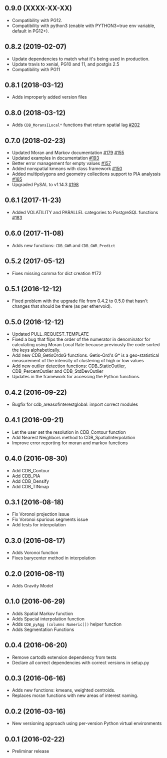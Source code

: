 0.9.0 (XXXX-XX-XX)
------------------
* Compatibility with PG12.
* Compatibility with python3 (enable with PYTHON3=true env variable, default in PG12+).


0.8.2 (2019-02-07)
------------------
* Update dependencies to match what it's being used in production.
* Update travis to xenial, PG10 and 11, and postgis 2.5
* Compatibility with PG11

0.8.1 (2018-03-12)
------------------
* Adds improperly added version files

0.8.0 (2018-03-12)
------------------
* Adds `CDB_MoransILocal*` functions that return spatial lag [#202](https://github.com/CartoDB/crankshaft/pull/202)

0.7.0 (2018-02-23)
------------------
* Updated Moran and Markov documentation [#179](https://github.com/CartoDB/crankshaft/pull/179) [#155](https://github.com/CartoDB/crankshaft/pull/155)
* Updated examples in documentation [#193](https://github.com/CartoDB/crankshaft/pull/193)
* Better error management for empty values [#157](https://github.com/CartoDB/crankshaft/pull/157)
* Added nonspatial kmeans with class framework [#150](https://github.com/CartoDB/crankshaft/pull/150)
* Added multipolygons and geometry collections support to PIA analyssis [#165](https://github.com/CartoDB/crankshaft/pull/165)
* Upgraded PySAL to v1.14.3 [#198](https://github.com/CartoDB/crankshaft/pull/198)

0.6.1 (2017-11-23)
------------------
* Added VOLATILITY and PARALLEL categories to PostgreSQL functions [#183](https://github.com/CartoDB/crankshaft/pull/183)

0.6.0 (2017-11-08)
------------------
* Adds new functions: `CDB_GWR` and `CDB_GWR_Predict`

0.5.2 (2017-05-12)
------------------
* Fixes missing comma for dict creation #172

0.5.1 (2016-12-12)
------------------
* Fixed problem with the upgrade file from 0.4.2 to 0.5.0 that hasn't changes that should be there (as per ethervoid).

0.5.0 (2016-12-12)
------------------
* Updated PULL_REQUEST_TEMPLATE
* Fixed a bug that flips the order of the numerator in denominator for calculating using Moran Local Rate because previously the code sorted the keys alphabetically.
* Add new CDB_GetisOrdsG functions. Getis-Ord's G\* is a geo-statistical measurement of the intensity of clustering of high or low values
* Add new outlier detection functions: CDB_StaticOutlier, CDB_PercentOutlier and CDB_StdDevOutlier
* Updates in the framework for accessing the Python functions.

0.4.2 (2016-09-22)
------------------
* Bugfix for cdb_areasofinterestglobal: import correct modules

0.4.1 (2016-09-21)
------------------
* Let the user set the resolution in CDB_Contour function
* Add Nearest Neighbors method to CDB_SpatialInterpolation
* Improve error reporting for moran and markov functions

0.4.0 (2016-08-30)
------------------
* Add CDB_Contour
* Add CDB_PIA
* Add CDB_Densify
* Add CDB_TINmap

0.3.1 (2016-08-18)
------------------
* Fix Voronoi projection issue
* Fix Voronoi spurious segments issue
* Add tests for interpolation

0.3.0 (2016-08-17)
------------------
* Adds Voronoi function
* Fixes barycenter method in interpolation

0.2.0 (2016-08-11)
------------------
* Adds Gravity Model

0.1.0 (2016-06-29)
------------------
* Adds Spatial Markov function
* Adds Spacial interpolation function
* Adds `CDB_pyAgg (columns Numeric[])` helper function
* Adds Segmentation Functions

0.0.4 (2016-06-20)
------------------
* Remove cartodb extension dependency from tests
* Declare all correct dependencies with correct versions in setup.py

0.0.3 (2016-06-16)
------------------
* Adds new functions: kmeans, weighted centroids.
* Replaces moran functions with new areas of interest naming.

0.0.2 (2016-03-16)
------------------
* New versioning approach using per-version Python virtual environments

0.0.1 (2016-02-22)
------------------
* Preliminar release
